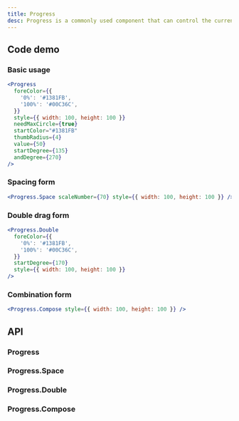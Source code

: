 ```yaml
---
title: Progress
desc: Progress is a commonly used component that can control the current progress with gestures, or it can only be used for display.
---
```


## Code demo

### Basic usage

```jsx
<Progress
  foreColor={{
    '0%': '#1381FB',
    '100%': '#00C36C',
  }}
  style={{ width: 100, height: 100 }}
  needMaxCircle={true}
  startColor="#1381FB"
  thumbRadius={4}
  value={50}
  startDegree={135}
  andDegree={270}
/>
```

### Spacing form

```jsx
<Progress.Space scaleNumber={70} style={{ width: 100, height: 100 }} />
```

### Double drag form

```jsx
<Progress.Double
  foreColor={{
    '0%': '#1381FB',
    '100%': '#00C36C',
  }}
  startDegree={170}
  style={{ width: 100, height: 100 }}
/>
```

### Combination form

```jsx
<Progress.Compose style={{ width: 100, height: 100 }} />
```

## API

### Progress

<Props name="ProgressProps"></Props>

### Progress.Space

<Props name="SpaceProps"></Props>

### Progress.Double

<Props name="DoubleProps"></Props>

### Progress.Compose

<Props name="ComposeProps"></Props>
